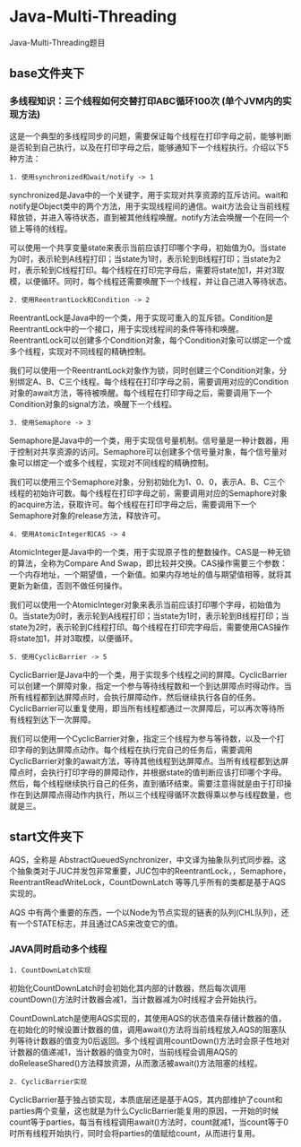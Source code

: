 # Java-Multi-Threading
Java-Multi-Threading题目

## base文件夹下
### 多线程知识：三个线程如何交替打印ABC循环100次 (单个JVM内的实现方法)

这是一个典型的多线程同步的问题，需要保证每个线程在打印字母之前，能够判断是否轮到自己执行，以及在打印字母之后，能够通知下一个线程执行。介绍以下5种方法：

    1. 使用synchronized和wait/notify -> 1
synchronized是Java中的一个关键字，用于实现对共享资源的互斥访问。wait和notify是Object类中的两个方法，用于实现线程间的通信。wait方法会让当前线程释放锁，并进入等待状态，直到被其他线程唤醒。notify方法会唤醒一个在同一个锁上等待的线程。


可以使用一个共享变量state来表示当前应该打印哪个字母，初始值为0。当state为0时，表示轮到A线程打印；当state为1时，表示轮到B线程打印；当state为2时，表示轮到C线程打印。每个线程在打印完字母后，需要将state加1，并对3取模，以便循环。同时，每个线程还需要唤醒下一个线程，并让自己进入等待状态。

    2. 使用ReentrantLock和Condition -> 2
ReentrantLock是Java中的一个类，用于实现可重入的互斥锁。Condition是ReentrantLock中的一个接口，用于实现线程间的条件等待和唤醒。ReentrantLock可以创建多个Condition对象，每个Condition对象可以绑定一个或多个线程，实现对不同线程的精确控制。

我们可以使用一个ReentrantLock对象作为锁，同时创建三个Condition对象，分别绑定A、B、C三个线程。每个线程在打印字母之前，需要调用对应的Condition对象的await方法，等待被唤醒。每个线程在打印字母之后，需要调用下一个Condition对象的signal方法，唤醒下一个线程。

    3. 使用Semaphore -> 3
Semaphore是Java中的一个类，用于实现信号量机制。信号量是一种计数器，用于控制对共享资源的访问。Semaphore可以创建多个信号量对象，每个信号量对象可以绑定一个或多个线程，实现对不同线程的精确控制。

我们可以使用三个Semaphore对象，分别初始化为1、0、0，表示A、B、C三个线程的初始许可数。每个线程在打印字母之前，需要调用对应的Semaphore对象的acquire方法，获取许可。每个线程在打印字母之后，需要调用下一个Semaphore对象的release方法，释放许可。



    4. 使用AtomicInteger和CAS -> 4
AtomicInteger是Java中的一个类，用于实现原子性的整数操作。CAS是一种无锁的算法，全称为Compare And Swap，即比较并交换。CAS操作需要三个参数：一个内存地址，一个期望值，一个新值。如果内存地址的值与期望值相等，就将其更新为新值，否则不做任何操作。

我们可以使用一个AtomicInteger对象来表示当前应该打印哪个字母，初始值为0。当state为0时，表示轮到A线程打印；当state为1时，表示轮到B线程打印；当state为2时，表示轮到C线程打印。每个线程在打印完字母后，需要使用CAS操作将state加1，并对3取模，以便循环。



    5. 使用CyclicBarrier -> 5
CyclicBarrier是Java中的一个类，用于实现多个线程之间的屏障。CyclicBarrier可以创建一个屏障对象，指定一个参与等待线程数和一个到达屏障点时得动作。当所有线程都到达屏障点时，会执行屏障动作，然后继续执行各自的任务。CyclicBarrier可以重复使用，即当所有线程都通过一次屏障后，可以再次等待所有线程到达下一次屏障。

我们可以使用一个CyclicBarrier对象，指定三个线程为参与等待数，以及一个打印字母的到达屏障点动作。每个线程在执行完自己的任务后，需要调用CyclicBarrier对象的await方法，等待其他线程到达屏障点。当所有线程都到达屏障点时，会执行打印字母的屏障动作，并根据state的值判断应该打印哪个字母。然后，每个线程继续执行自己的任务，直到循环结束。需要注意得就是由于打印操作在到达屏障点得动作内执行，所以三个线程得循环次数得乘以参与线程数量，也就是三。


## start文件夹下

AQS，全称是 AbstractQueuedSynchronizer，中文译为抽象队列式同步器。这个抽象类对于JUC并发包非常重要，JUC包中的ReentrantLock，，Semaphore，ReentrantReadWriteLock，CountDownLatch 等等几乎所有的类都是基于AQS实现的。


AQS 中有两个重要的东西，一个以Node为节点实现的链表的队列(CHL队列)，还有一个STATE标志，并且通过CAS来改变它的值。
### JAVA同时启动多个线程
    1. CountDownLatch实现
初始化CountDownLatch时会初始化其内部的计数器，然后每次调用countDown()方法时计数器会减1，当计数器减为0时线程才会开始执行。


CountDownLatch是使用AQS实现的，其使用AQS的状态值来存储计数器的值，在初始化的时候设置计数器的值，调用await()方法将当前线程放入AQS的阻塞队列等待计数器的值变为0后返回。多个线程调用countDown()方法时会原子性地对计数器的值递减1，当计数器的值变为0时，当前线程会调用AQS的doReleaseShared()方法释放资源，从而激活被await()方法阻塞的线程。

    2. CyclicBarrier实现
CyclicBarrier基于独占锁实现，本质底层还是基于AQS，其内部维护了count和parties两个变量，这也就是为什么CyclicBarrier能复用的原因，一开始的时候count等于parties，每当有线程调用await()方法时，count就减1，当count等于0时所有线程开始执行，同时会将parties的值赋给count，从而进行复用。
 